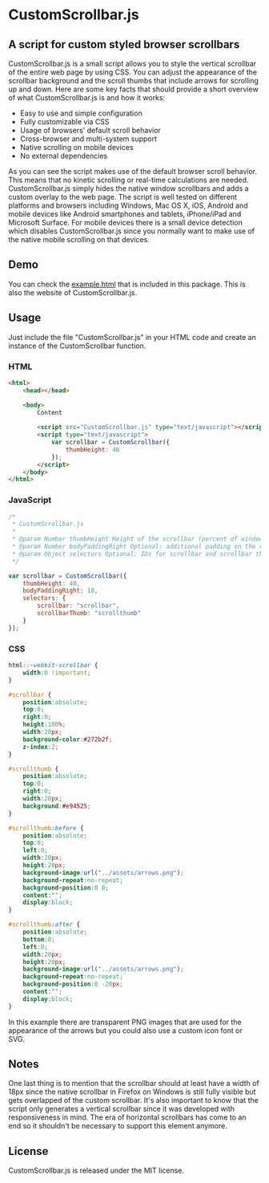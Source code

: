 CustomScrollbar.js
==================

## A script for custom styled browser scrollbars

CustomScrollbar.js is a small script allows you to style the vertical scrollbar of the entire web page by using CSS. You can adjust the appearance of the scrollbar background and the scroll thumbs that include arrows for scrolling up and down. Here are some key facts that should provide a short overview of what CustomScrollbar.js is and how it works:

* Easy to use and simple configuration
* Fully customizable via CSS
* Usage of browsers' default scroll behavior
* Cross-browser and multi-system support
* Native scrolling on mobile devices
* No external dependencies


As you can see the script makes use of the default browser scroll behavior. This means that no kinetic scrolling or real-time calculations are needed. CustomScrollbar.js simply hides the native window scrollbars and adds a custom overlay to the web page. The script is well tested on different platforms and browsers including Windows, Mac OS X, iOS, Android and mobile devices like Android smartphones and tablets, iPhone/iPad and Microsoft Surface. For mobile devices there is a small device detection which disables CustomScrollbar.js since you normally want to make use of the native mobile scrolling on that devices.

## Demo
You can check the <a href="http://matthias-schuetz.github.io/customscrollbar.js">example.html</a> that is included in this package. This is also the website of CustomScrollbar.js.

## Usage

Just include the file "CustomScrollbar.js" in your HTML code and create an instance of the CustomScrollbar function.

### HTML

```html
<html>
	<head></head>

	<body>
    	Content
    
		<script src="CustomScrollbar.js" type="text/javascript"></script>
		<script type="text/javascript">
			var scrollbar = CustomScrollbar({
				thumbHeight: 40
			});
		</script>
    </body>
</html>
```

### JavaScript

```javascript
/*
 * CustomScrollbar.js
 * 
 * @param Number thumbHeight Height of the scrollbar (percent of window height)
 * @param Number bodyPaddingRight Optional: additional padding on the right side
 * @param Object selectors Optional: IDs for scrollbar and scrollbar thumb
 */

var scrollbar = CustomScrollbar({
    thumbHeight: 40,
    bodyPaddingRight: 10,
    selectors: {
		scrollbar: "scrollbar",
		scrollbarThumb: "scrollthumb"
	}
});
```

### CSS

```css
html::-webkit-scrollbar {
	width:0 !important;
}

#scrollbar {
	position:absolute;
	top:0;
	right:0;
	height:100%;
	width:20px;
	background-color:#272b2f;
	z-index:2;
}

#scrollthumb {
	position:absolute;
	top:0;
	right:0;
	width:20px;
	background:#e94525;
}

#scrollthumb:before {
	position:absolute;
	top:0;
	left:0;
	width:20px;
	height:20px;
	background-image:url("../assets/arrows.png");
	background-repeat:no-repeat;
	background-position:0 0;
	content:"";
	display:block;
}

#scrollthumb:after {
	position:absolute;
	bottom:0;
	left:0;
	width:20px;
	height:20px;
	background-image:url("../assets/arrows.png");
	background-repeat:no-repeat;
	background-position:0 -20px;
	content:"";
	display:block;
}
```

In this example there are transparent PNG images that are used for the appearance of the arrows but you could also use a custom icon font or SVG.

## Notes

One last thing is to mention that the scrollbar should at least have a width of 18px since the native scrollbar in Firefox on Windows is still fully visible but gets overlapped of the custom scrollbar. It's also important to know that the script only generates a vertical scrollbar since it was developed with responsiveness in mind. The era of horizontal scrollbars has come to an end so it shouldn't be necessary to support this element anymore.

## License

CustomScrollbar.js is released under the MIT license.